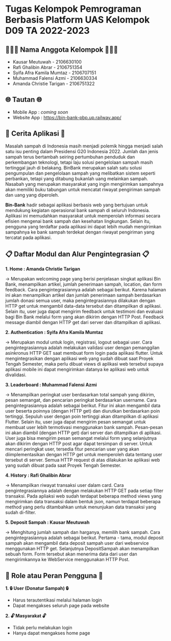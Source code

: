 # Tugas Kelompok Pemrograman Berbasis Platform UAS Kelompok D09 TA 2022-2023
## 👩🏻‍💻 Nama Anggota Kelompok 👨🏻‍💻

- Kausar Meutuwah - 2106630100
- Rafi Ghalibin Abrar - 2106751354
- Syifa Afra Kamila Mumtaz - 2106707151
- Muhammad Falensi Azmi - 2106630334
- Amanda Christie Tarigan - 2106751322 

## 🌐 Tautan 🌐
* Mobile App : _coming soon_
* Website App : https://bin-bank-pbp.up.railway.app/

## 📜 Cerita Aplikasi 📜

Masalah sampah di Indonesia masih menjadi polemik hingga menjadi salah satu isu penting dalam Presidensi G20 Indonesia 2022. Jumlah dan jenis sampah terus bertambah seiring pertumbuhan penduduk dan perkembangan teknologi, tetapi laju solusi pengelolaan sampah masih tertinggal jauh di belakang. BinBank merupakan salah satu solusi pengumpulan dan pengelolaan sampah yang melibatkan sistem seperti perbankan, tetapi yang ditabung bukanlah uang melainkan sampah. Nasabah yang merupakan masyarakat yang ingin mengirimkan sampahnya akan memiliki buku tabungan untuk mencatat riwayat pengiriman sampah dan uang yang diperoleh. 

**Bin-Bank** hadir sebagai aplikasi berbasis web yang bertujuan untuk mendukung kegiatan operasional bank sampah di seluruh Indonesia. Aplikasi ini memudahkan masyarakat untuk memperolah informasi secara efisien mengenai bank sampah dan kesehatan lingkungan. Selain itu, pengguna yang terdaftar pada aplikasi ini dapat lebih mudah mengirimkan sampahnya ke bank sampah terdekat dengan riwayat pengiriman yang tercatat pada aplikasi. 

## 📋 Daftar Modul dan Alur Pengintegrasian 📋

**1. Home 		: Amanda Christie Tarigan**

-> Merupakan welcoming page yang berisi penjelasan singkat aplikasi Bin Bank, menampilkan artikel, jumlah penerimaan sampah, location, dan form feedback. Cara pengintegrasiannya adalah sebagai berikut. Karena halaman ini akan menampilkan artikel dan  jumlah penerimaan sampah berdasarkan  jumlah donasi semua user, maka pengintegrasiannya dilakukan dengan HTTP get untuk mengambil data-data tersebut dan ditampilkan di aplikasi. Selain itu, user juga dapat mengirim feedback untuk testimoni dan evaluasi bagi Bin Bank melalui form yang akan dikirim dengan HTTP Post.  Feedback message diambil dengan HTTP get dari server dan ditampilkan di aplikasi.

**2. Authentication	: Syifa Afra Kamila Mumtaz**

-> Merupakan modul untuk login, registrasi, logout sebagai user. Cara pengintegrasiannya adalah melakukan validasi user dengan pemanggilan asinkronus HTTP GET saat membuat form login pada aplikasi flutter. Untuk mengintegrasikan dengan aplikasi web yang sudah dibuat saat Proyek Tengah Semester, maka perlu dibuat views di aplikasi web tersebut supaya aplikasi mobile ini dapat mengirimkan datanya ke aplikasi web untuk divalidasi.

**3. Leaderboard 	: Muhammad Falensi Azmi**

-> Menampilkan peringkat user berdasarkan total sampah yang dikirim, pesan semangat, dan pencarian peringkat berdasarkan username. Cara pengintegrasiannya adalah sebagai berikut. Fitur ini akan mengambil data user beserta poinnya (dengan HTTP get) dan diurutkan berdasarkan poin tertinggi. Sepuluh user dengan poin tertinggi akan ditampilkan di aplikasi Flutter. Selain itu, user juga dapat mengirim pesan semangat untuk membuat user lebih termotivasi menggunakan bank sampah. Pesan-pesan ini akan diambil (dengan HTTP get) dari server dan ditampilkan di aplikasi. User juga bisa mengirim pesan semangat melalui form yang selanjutnya akan dikirim dengan HTTP post agar dapat tersimpan di server. Untuk mencari peringkat user, tersedia fitur pencarian user yang akan diimplementasikan dengan HTTP get untuk memperoleh data tentang user tersebut di server. Semua HTTP request di atas dilakukan ke aplikasi web yang sudah dibuat pada saat Proyek Tengah Semester.

**4. History		: Rafi Ghalibin Abrar**

-> Menampilkan riwayat transaksi user dalam card. Cara pengintegrasiannya adalah dengan melakukan HTTP GET pada setiap filter transaksi. Pada apliaksi web sudah 
    terdapat beberapa method views yang mengirimkan data transaksi dalam bentuk json, namun terdapat beberapa method yang perlu ditambahkan untuk menunjukan data 
    transaksi yang sudah di-filter.

**5. Deposit Sampah	: Kausar Meutuwah**

-> Menghitung jumlah sampah dan harganya, memilih bank sampah. Cara pengintegrasiannya adalah sebagai berikut. Pertama - tama,  modul deposit sampah akan mengambil data deposit sampah user dari webservice menggunakan HTTP get. Selanjutnya DepositSampah akan menampilkan sebuah form. Form tersebut akan menerima data dari user dan mengirimkannya ke WebService menggunakan HTTP Post.

## 👥 Role atau Peran Pengguna 👥

**1. 🔒 User (Donatur Sampah) 🔒**

- Harus terautentikasi melalui halaman login
- Dapat mengakses seluruh page pada website

**2. 🔓 Masyarakat 🔓**

- Tidak perlu melakukan login
- Hanya dapat mengakses home page
